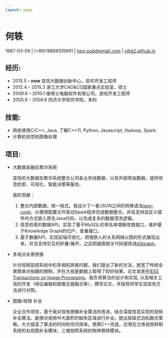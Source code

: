 ```yaml
---
layout: page
---
```


# 何轶

 1987-03-09 | (+86)18868105691 | [heyi.pub@gmail.com](mailto:heyi.pub@gmail.com) | [yihe2.github.io](http://yihe2.github.io)

## 经历:

- 2015.5 – **now**      宜信大数据创新中心，软件开发工程师
- 2012.4 – 2015.3  浙江大学CAD&CG国家重点实验室，硕士
- 2009.6 – 2010.1  维塔士电脑软件有限公司，游戏开发工程师
- 2005.9 – 2009.6  同济大学软件学院，本科

## 技能:

- 熟练使用C/C++, Java, 了解C++11, Python, Javascript, Hadoop, Spark.
- 计算机视觉和图像处理

## 项目:

- 大数据金融反欺诈系统

  宜信的大数据反欺诈系统整合公司各业务线数据，以及外部爬虫数据。提供信息检索，可视化，智能决策等服务。

  我的贡献：

  1. 整合内部数据，统一格式。我设计了一套JSON之间的转换语法[json-cook](https://github.com/yihe2/json-cook)，以便用配置文件驱动Spark程序完成数据整合。并且支持自定义插件的方式嵌入原生Java代码，以完成复杂的数据清洗逻辑。
  2. 信息检索的数据API。实现了基于MySQL的黑名单增删改查接口，维护基于Knowledge Graph的归户，查重接口。
  3. 基于数据API，实现前端可视化，把借款人的关系网络以图的形式展现出来，并且支持交互的折叠/展开。之后把画图相关代码提炼成[d3graph](https://github.com/yihe2/d3graph)。

- 多视点全景拼接

  针对视频监控系统中的多相机拼接问题，我们提出了新的方法，放宽了传统全景图单点拍摄的限制，并在大视差数据上取得了较好结果。论文发表在[IEEE Transactions on Image Processing](http://ieeexplore.ieee.org/xpl/articleDetails.jsp?arnumber=7420659)。我负责算法的设计和实现, 以及相关工具的开发（特征编辑和图像无缝融合等），撰写论文，并指导同学实现现有方法进行对照。

- 图像/视频 补全

  企业合作项目，基于我对现有图像补全算法的改进，结合深度信息实现的视频补全算法。能够对视频中大面积的缺失区域进行补全。提出层级式泊松融合策略，大大提高了算法的时间和空间效率。使用C++完成，应用在立体视频转制系统的右视图补全模块，三维拍照系统的物体移除模块。
